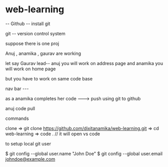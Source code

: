 # web-learning

-- Github
-- install git

git -- version control system

suppose there is one proj

Anuj , anamika , gaurav are working

let say Gaurav lead-- anuj you will work on address page
and anamika you will work on home page

but you have to work on same code base

nav bar ---

as a anamika completes her code ---> push using git to github

anuj code pull

commands

clone
=> git clone https://github.com/dixitanamika/web-learning.git
=> cd web-learning
=> code . // it will open vs code

to setup local git user

$ git config --global user.name "John Doe"
$ git config --global user.email johndoe@example.com
